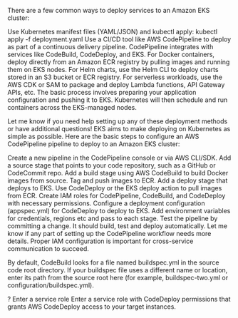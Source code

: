 There are a few common ways to deploy services to an Amazon EKS cluster:

Use Kubernetes manifest files (YAML/JSON) and kubectl apply:
    kubectl apply -f deployment.yaml
Use a CI/CD tool like AWS CodePipeline to deploy as part of a continuous delivery pipeline. 
    CodePipeline integrates with services like CodeBuild, CodeDeploy, and EKS.
For Docker containers, deploy directly from an Amazon ECR registry by pulling images and running them on EKS nodes.
For Helm charts, use the Helm CLI to deploy charts stored in an S3 bucket or ECR registry.
For serverless workloads, use the AWS CDK or SAM to package and deploy Lambda functions, API Gateway APIs, etc.
The basic process involves preparing your application configuration and pushing it to EKS. 
    Kubernetes will then schedule and run containers across the EKS-managed nodes.

Let me know if you need help setting up any of these deployment methods or have additional questions! EKS aims to make deploying on Kubernetes as simple as possible.
Here are the basic steps to configure an AWS CodePipeline pipeline to deploy to an Amazon EKS cluster:

Create a new pipeline in the CodePipeline console or via AWS CLI/SDK.
Add a source stage that points to your code repository, such as a GitHub or CodeCommit repo.
Add a build stage using AWS CodeBuild to build Docker images from source. Tag and push images to ECR.
Add a deploy stage that deploys to EKS. Use CodeDeploy or the EKS deploy action to pull images from ECR.
Create IAM roles for CodePipeline, CodeBuild, and CodeDeploy with necessary permissions.
Configure a deployment configuration (appspec.yml) for CodeDeploy to deploy to EKS.
Add environment variables for credentials, regions etc and pass to each stage.
Test the pipeline by committing a change. It should build, test and deploy automatically.
Let me know if any part of setting up the CodePipeline workflow needs more details. Proper IAM configuration is important for cross-service communication to succeed.

By default, CodeBuild looks for a file named buildspec.yml in the source code root directory. If your buildspec file uses a different name or location, enter its path from the source root here (for example, buildspec-two.yml or configuration/buildspec.yml).

?
Enter a service role
Enter a service role with CodeDeploy permissions that grants AWS CodeDeploy access to your target instances.
